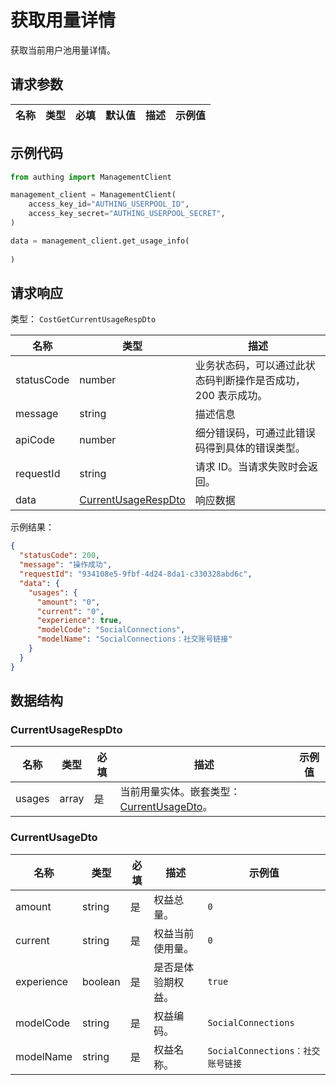 # 获取用量详情

<!--
  警告⚠️：
  不要直接修改该文档，
  https://github.com/Authing/authing-docs-factory
  使用该项目进行生成
-->

<LastUpdated />

获取当前用户池用量详情。

## 请求参数

| 名称 | 类型 | 必填 | 默认值 | 描述 | 示例值 |
| ---- | ---- | ---- | ---- | ---- | ---- |


## 示例代码

```py
from authing import ManagementClient

management_client = ManagementClient(
    access_key_id="AUTHING_USERPOOL_ID",
    access_key_secret="AUTHING_USERPOOL_SECRET",
)

data = management_client.get_usage_info(
  
)
```



## 请求响应

类型： `CostGetCurrentUsageRespDto`

| 名称 | 类型 | 描述 |
| ---- | ---- | ---- |
| statusCode | number | 业务状态码，可以通过此状态码判断操作是否成功，200 表示成功。 |
| message | string | 描述信息 |
| apiCode | number | 细分错误码，可通过此错误码得到具体的错误类型。 |
| requestId | string | 请求 ID。当请求失败时会返回。 |
| data | <a href="#CurrentUsageRespDto">CurrentUsageRespDto</a> | 响应数据 |



示例结果：

```json
{
  "statusCode": 200,
  "message": "操作成功",
  "requestId": "934108e5-9fbf-4d24-8da1-c330328abd6c",
  "data": {
    "usages": {
      "amount": "0",
      "current": "0",
      "experience": true,
      "modelCode": "SocialConnections",
      "modelName": "SocialConnections：社交账号链接"
    }
  }
}
```

## 数据结构


### <a id="CurrentUsageRespDto"></a> CurrentUsageRespDto

| 名称 | 类型 | 必填 | 描述 | 示例值 |
| ---- |  ---- | ---- | ---- | ---- |
| usages | array | 是 | 当前用量实体。嵌套类型：<a href="#CurrentUsageDto">CurrentUsageDto</a>。  |  |


### <a id="CurrentUsageDto"></a> CurrentUsageDto

| 名称 | 类型 | 必填 | 描述 | 示例值 |
| ---- |  ---- | ---- | ---- | ---- |
| amount | string | 是 | 权益总量。  |  `0` |
| current | string | 是 | 权益当前使用量。  |  `0` |
| experience | boolean | 是 | 是否是体验期权益。  |  `true` |
| modelCode | string | 是 | 权益编码。  |  `SocialConnections` |
| modelName | string | 是 | 权益名称。  |  `SocialConnections：社交账号链接` |


